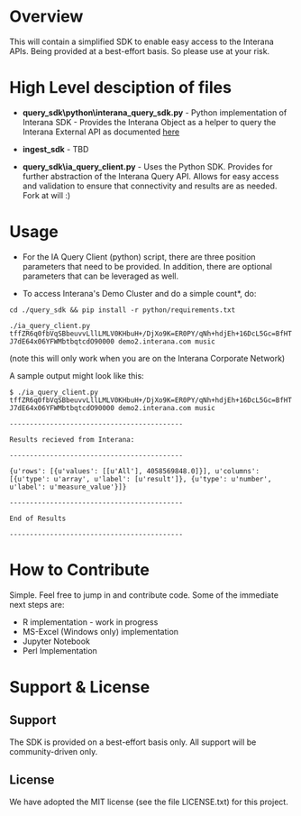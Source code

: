 Overview
==========

This will contain a simplified SDK to enable easy access to the Interana APIs.
Being provided at a best-effort basis. So please use at your risk.

High Level desciption of files
==============================

* **query_sdk\python\interana_query_sdk.py** - Python implementation of Interana SDK - Provides the Interana Object as a helper to query the Interana External API as documented [here](https://docs.interania.com/Guides/Reference/External_API%3A_query)

* **ingest_sdk** - TBD

* **query_sdk\ia_query_client.py** - Uses the Python SDK. Provides for further abstraction of the Interana Query API. Allows for easy access and validation to ensure that connectivity and results are as needed. Fork at will :)

Usage
=====

* For the IA Query Client (python) script, there are three position parameters that need to be provided.
In addition, there are optional parameters that can be leveraged as well.

* To access Interana's Demo Cluster and do a simple count*, do:

`cd ./query_sdk && pip install -r python/requirements.txt`

`./ia_query_client.py tffZR6q0fbVqSBbeuvvLllLMLV0KHbuH+/DjXo9K=ER0PY/qNh+hdjEh+16DcL5Gc=BfHTJ7dE64x06YFWMbtbqtcdO90000 demo2.interana.com music`

(note this will only work when you are on the Interana Corporate Network)

A sample output might look like this:

`$ ./ia_query_client.py tffZR6q0fbVqSBbeuvvLllLMLV0KHbuH+/DjXo9K=ER0PY/qNh+hdjEh+16DcL5Gc=BfHTJ7dE64x06YFWMbtbqtcdO90000 demo2.interana.com music`

`-------------------------------------------`

`Results recieved from Interana:`

`-------------------------------------------`

`{u'rows': [{u'values': [[u'All'], 4058569848.0]}], u'columns': [{u'type': u'array', u'label': [u'result']}, {u'type': u'number', u'label': u'measure_value'}]}`

`-------------------------------------------`

`End of Results`

`-------------------------------------------`

How to Contribute
==================
Simple. Feel free to jump in and contribute code. Some of the immediate next steps are:
* R implementation - work in progress
* MS-Excel (Windows only) implementation
* Jupyter Notebook
* Perl Implementation

Support & License
=======
## Support
The SDK is provided on a best-effort basis only. All support will be community-driven only.

## License
We have adopted the MIT license (see the file LICENSE.txt) for this project.
